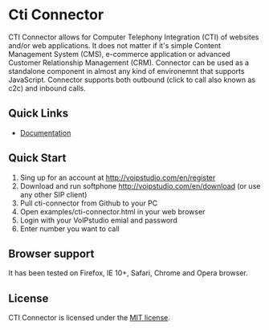 # Cti Connector

CTI Connector allows for Computer Telephony Integration (CTI) of websites and/or web applications. It does not matter if it's simple Content Management System (CMS), e-commerce application or advanced Customer Relationship Management (CRM). Connector can be used as a standalone component in almost any kind of environemnt that supports JavaScript. Connector supports both outbound (click to call also known as c2c) and inbound calls.

## Quick Links
* [Documentation](http://voipstudio.com/en/manual/Admin_Integrations-CTI-Connector)

## Quick Start 

1. Sing up for an account at http://voipstudio.com/en/register 
2. Download and run softphone http://voipstudio.com/en/download (or use any other SIP client) 
3. Pull cti-connector from Github to your PC 
4. Open examples/cti-connector.html in your web browser 
5. Login with your VoIPstudio emial and password 
6. Enter number you want to call
 
## Browser support

It has been tested on Firefox, IE 10+, Safari, Chrome and Opera browser.


## License

CTI Connector is licensed under the [MIT license](https://github.com/level7systems/cti-connector/raw/master/LICENSE).

